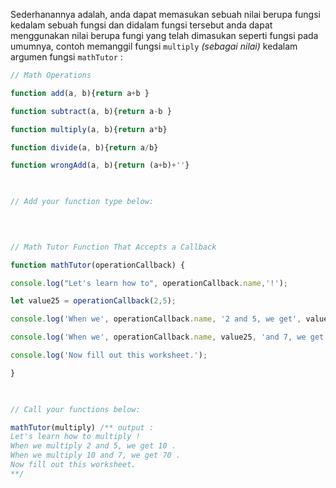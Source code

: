 Sederhanannya adalah, anda dapat memasukan  sebuah nilai berupa fungsi kedalam sebuah fungsi dan didalam fungsi tersebut anda dapat menggunakan nilai berupa fungi yang telah dimasukan seperti fungsi pada umumnya, contoh memanggil fungsi `multiply` *(sebagai nilai)*  kedalam argumen fungsi `mathTutor` : 
```js
// Math Operations

function add(a, b){return a+b }

function subtract(a, b){return a-b }

function multiply(a, b){return a*b}

function divide(a, b){return a/b}

function wrongAdd(a, b){return (a+b)+''}

  

// Add your function type below:

  
  

// Math Tutor Function That Accepts a Callback

function mathTutor(operationCallback) {

console.log("Let's learn how to", operationCallback.name,'!');

let value25 = operationCallback(2,5);

console.log('When we', operationCallback.name, '2 and 5, we get', value25, '.');

console.log('When we', operationCallback.name, value25, 'and 7, we get', operationCallback(value25,7), '.');

console.log('Now fill out this worksheet.');

}

  

// Call your functions below:

mathTutor(multiply) /** output :
Let's learn how to multiply !
When we multiply 2 and 5, we get 10 .
When we multiply 10 and 7, we get 70 .
Now fill out this worksheet.
**/

```

